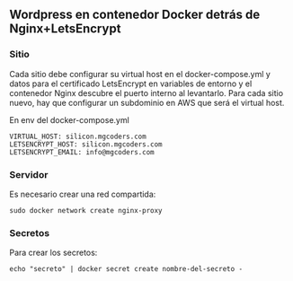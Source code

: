 Wordpress en contenedor Docker detrás de Nginx+LetsEncrypt
----------------------------------------------------------
### Sitio
Cada sitio debe configurar su virtual host en el docker-compose.yml y datos para el certificado LetsEncrypt en variables de entorno y el contenedor Nginx descubre el puerto interno al levantarlo. 
Para cada sitio nuevo, hay que configurar un subdominio en AWS que será el virtual host.

En env del docker-compose.yml

    VIRTUAL_HOST: silicon.mgcoders.com
    LETSENCRYPT_HOST: silicon.mgcoders.com
    LETSENCRYPT_EMAIL: info@mgcoders.com

### Servidor
Es necesario crear una red compartida:

	sudo docker network create nginx-proxy

### Secretos
Para crear los secretos:

	echo "secreto" | docker secret create nombre-del-secreto -

